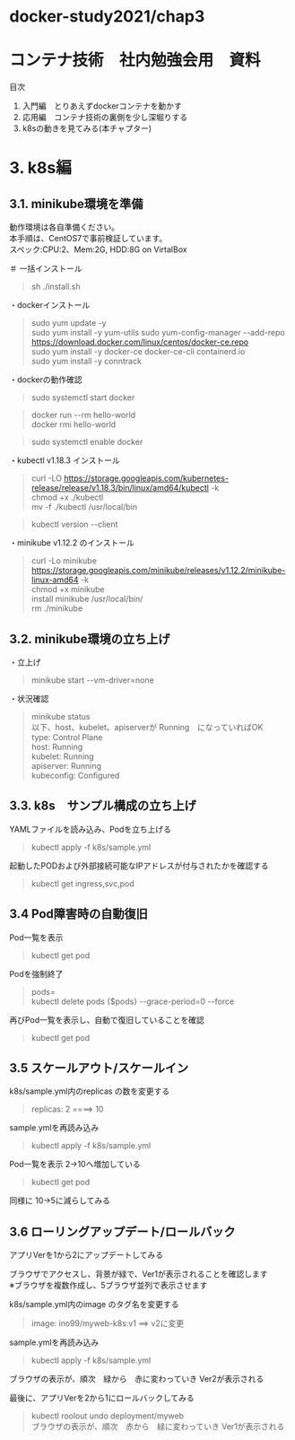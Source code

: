 # docker-study2021/chap3

# コンテナ技術　社内勉強会用　資料
目次  
1. 入門編　とりあえずdockerコンテナを動かす
2. 応用編　コンテナ技術の裏側を少し深堀りする
3. k8sの動きを見てみる(本チャプター)

# 3. k8s編
## 3.1. minikube環境を準備
動作環境は各自準備ください。  
本手順は、CentOS7で事前検証しています。  
スペック:CPU:2、Mem:2G, HDD:8G on VirtalBox  


＃ 一括インストール  
> sh ./install.sh  

・dockerインストール  
> sudo yum update -y  
> sudo yum install -y yum-utils
> sudo yum-config-manager --add-repo https://download.docker.com/linux/centos/docker-ce.repo  
> sudo yum install -y docker-ce docker-ce-cli containerd.io  
> sudo yum install -y conntrack  

・dockerの動作確認  
> sudo systemctl start docker  

> docker run --rm hello-world  
> docker rmi hello-world  

> sudo systemctl enable docker  

・kubectl v1.18.3 インストール
> curl -LO https://storage.googleapis.com/kubernetes-release/release/v1.18.3/bin/linux/amd64/kubectl -k  
> chmod +x ./kubectl  
> mv -f ./kubectl /usr/local/bin  

> kubectl version --client  

・minikube v1.12.2 のインストール  
> curl -Lo minikube https://storage.googleapis.com/minikube/releases/v1.12.2/minikube-linux-amd64 -k  
> chmod +x minikube  
> install minikube /usr/local/bin/  
> rm ./minikube

## 3.2. minikube環境の立ち上げ
・立上げ  
> minikube start --vm-driver=none  

・状況確認
> minikube status  
以下、host、kubelet、apiserverが Running　になっていればOK  
> type: Control Plane  
> host: Running  
> kubelet: Running  
> apiserver: Running  
> kubeconfig: Configured  

## 3.3. k8s　サンプル構成の立ち上げ
YAMLファイルを読み込み、Podを立ち上げる  
> kubectl apply -f k8s/sample.yml  

起動したPODおよび外部接続可能なIPアドレスが付与されたかを確認する  
> kubectl get ingress,svc,pod 

## 3.4 Pod障害時の自動復旧
Pod一覧を表示  
> kubectl get pod  

Podを強制終了  
> pods=  
> kubectl delete pods {$pods} --grace-period=0 --force  

再びPod一覧を表示し、自動で復旧していることを確認  
> kubectl get pod   

## 3.5 スケールアウト/スケールイン
k8s/sample.yml内のreplicas の数を変更する  
> replicas: 2  ====> 10  

sample.ymlを再読み込み  
> kubectl apply -f k8s/sample.yml  

Pod一覧を表示 2->10へ増加している  
> kubectl get pod  

同様に 10->5に減らしてみる  

## 3.6 ローリングアップデート/ロールバック
アプリVerを1から2にアップデートしてみる  

ブラウザでアクセスし、背景が緑で、Ver1が表示されることを確認します  
※ブラウザを複数作成し、5ブラウザ並列で表示させます  

k8s/sample.yml内のimage のタグ名を変更する  
> image: ino99/myweb-k8s:v1 ==> v2に変更  

sample.ymlを再読み込み  
> kubectl apply -f k8s/sample.yml  

ブラウザの表示が、順次　緑から　赤に変わっていき  Ver2が表示される  


最後に、アプリVerを2から1にロールバックしてみる  
> kubectl roolout undo deployment/myweb  
ブラウザの表示が、順次　赤から　緑に変わっていき  Ver1が表示される  

